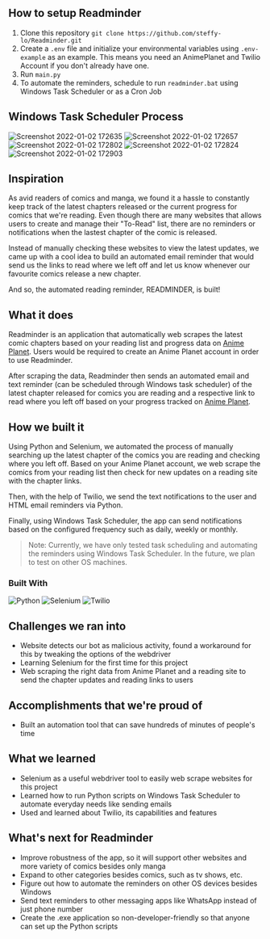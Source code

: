 ## How to setup Readminder
1. Clone this repository `git clone https://github.com/steffy-lo/Readminder.git`
2. Create a `.env` file and initialize your environmental variables using `.env-example` as an example. This means you need an AnimePlanet and Twilio Account if you don't already have one.
3. Run `main.py`
4. To automate the reminders, schedule to run `readminder.bat` using Windows Task Scheduler or as a Cron Job

## Windows Task Scheduler Process
![Screenshot 2022-01-02 172635](https://user-images.githubusercontent.com/46694812/147871788-7f5fd43f-ecef-4f80-b9c5-f174eb1570bf.png)
![Screenshot 2022-01-02 172657](https://user-images.githubusercontent.com/46694812/147871789-3e332113-3779-4c91-a0a1-f10f10a67487.png)
![Screenshot 2022-01-02 172802](https://user-images.githubusercontent.com/46694812/147871790-cf7f6aa5-65f2-4f4f-87a3-07b36c728682.png)
![Screenshot 2022-01-02 172824](https://user-images.githubusercontent.com/46694812/147871791-898184d2-6ee8-422a-bd2e-7ec5833b4290.png)
![Screenshot 2022-01-02 172903](https://user-images.githubusercontent.com/46694812/147871793-0051580d-1ca5-48a8-827e-01ff2c11dcee.png)

## Inspiration

As avid readers of comics and manga, we found it a hassle to constantly keep track of the latest chapters released or the current progress for comics that we're reading.
Even though there are many websites that allows users to create and manage their "To-Read" list, there are no reminders or notifications when the
lastest chapter of the comic is released. 

Instead of manually checking these websites to view the latest updates, we came up with a cool idea to build an automated email reminder that would send us the links to read where
we left off and let us know whenever our favourite comics release a new chapter.

And so, the automated reading reminder, READMINDER, is built!

## What it does

Readminder is an application that automatically web scrapes the latest comic chapters based on your reading list and progress data on [Anime Planet](https://www.anime-planet.com/).
Users would be required to create an Anime Planet account in order to use Readminder.

After scraping the data, Readminder then sends an automated email and text reminder (can be scheduled through Windows task scheduler) of the latest chapter released for comics you are reading and a
respective link to read where you left off based on your progress tracked on [Anime Planet](https://www.anime-planet.com/).


## How we built it

Using Python and Selenium, we automated the process of manually searching up the latest chapter of the comics you are reading and checking where you
left off. Based on your Anime Planet account, we web scrape the comics from your reading list then check for new updates on a reading site with the chapter links.

Then, with the help of Twilio, we send the text notifications to the user and HTML email reminders via Python.

Finally, using Windows Task Scheduler, the app can send notifications based on the configured frequency such as daily, weekly or monthly.

> Note: Currently, we have only tested task scheduling and automating the reminders using Windows Task Scheduler. In the future, we plan to test on other OS machines.

### Built With
![Python](https://img.shields.io/badge/-Python-303030?style=for-the-badge&logo=python&logoColor=ffde24)
![Selenium](https://img.shields.io/badge/-Selenium-303030?style=for-the-badge&logo=selenium&logoColor=green)
![Twilio](https://img.shields.io/badge/-Twilio-303030?style=for-the-badge&logo=twilio&logoColor=red)

## Challenges we ran into

- Website detects our bot as malicious activity, found a workaround for this by tweaking the options of the webdriver
- Learning Selenium for the first time for this project
- Web scraping the right data from Anime Planet and a reading site to send the chapter updates and reading links to users

## Accomplishments that we're proud of

- Built an automation tool that can save hundreds of minutes of people's time

## What we learned

- Selenium as a useful webdriver tool to easily web scrape websites for this project
- Learned how to run Python scripts on Windows Task Scheduler to automate everyday needs like sending emails
- Used and learned about Twilio, its capabilities and features

## What's next for Readminder

- Improve robustness of the app, so it will support other websites and more variety of comics besides only manga
- Expand to other categories besides comics, such as tv shows, etc.
- Figure out how to automate the reminders on other OS devices besides Windows
- Send text reminders to other messaging apps like WhatsApp instead of just phone number
- Create the .exe application so non-developer-friendly so that anyone can set up the Python scripts


